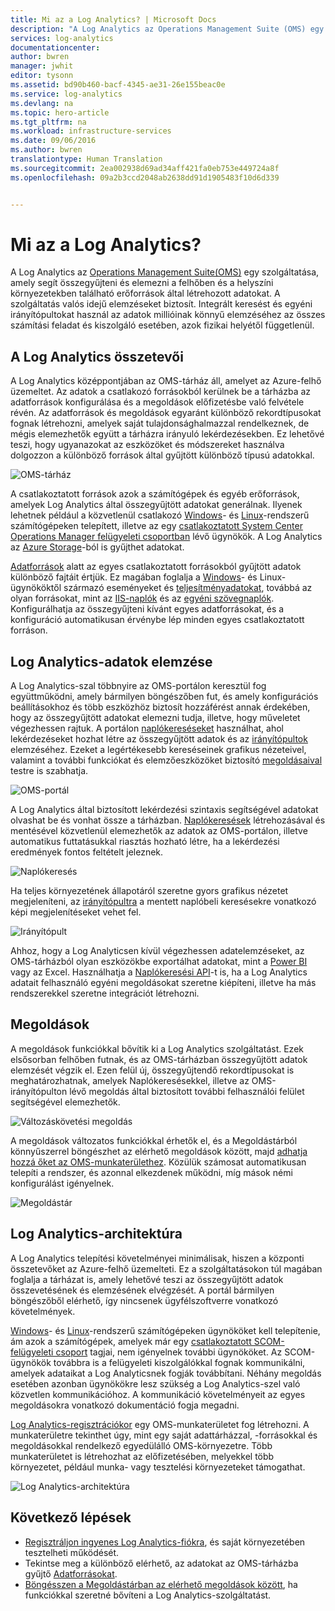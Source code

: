 ```yaml
---
title: Mi az a Log Analytics? | Microsoft Docs
description: "A Log Analytics az Operations Management Suite (OMS) egy szolgáltatása, amely segít összegyűjteni és elemezni a felhőben és a helyszíni környezetekben található erőforrások által létrehozott működési adatokat.  Ez a cikk tömör áttekintést nyújt a Log Analytics különböző összetevőiről, és részletes tartalmakra mutató hivatkozásokat tartalmaz."
services: log-analytics
documentationcenter: 
author: bwren
manager: jwhit
editor: tysonn
ms.assetid: bd90b460-bacf-4345-ae31-26e155beac0e
ms.service: log-analytics
ms.devlang: na
ms.topic: hero-article
ms.tgt_pltfrm: na
ms.workload: infrastructure-services
ms.date: 09/06/2016
ms.author: bwren
translationtype: Human Translation
ms.sourcegitcommit: 2ea002938d69ad34aff421fa0eb753e449724a8f
ms.openlocfilehash: 09a2b3ccd2048ab2638dd91d1905483f10d6d339


---
```

# <a name="what-is-log-analytics"></a>Mi az a Log Analytics?
A Log Analytics az [Operations Management Suite\(OMS\)](../operations-management-suite/operations-management-suite-overview.md) egy szolgáltatása, amely segít összegyűjteni és elemezni a felhőben és a helyszíni környezetekben található erőforrások által létrehozott adatokat. A szolgáltatás valós idejű elemzéseket biztosít. Integrált keresést és egyéni irányítópultokat használ az adatok millióinak könnyű elemzéséhez az összes számítási feladat és kiszolgáló esetében, azok fizikai helyétől függetlenül.

## <a name="log-analytics-components"></a>A Log Analytics összetevői
A Log Analytics középpontjában az OMS-tárház áll, amelyet az Azure-felhő üzemeltet.  Az adatok a csatlakozó forrásokból kerülnek be a tárházba az adatforrások konfigurálása és a megoldások előfizetésbe való felvétele révén.  Az adatforrások és megoldások egyaránt különböző rekordtípusokat fognak létrehozni, amelyek saját tulajdonsághalmazzal rendelkeznek, de mégis elemezhetők együtt a tárházra irányuló lekérdezésekben.  Ez lehetővé teszi, hogy ugyanazokat az eszközöket és módszereket használva dolgozzon a különböző források által gyűjtött különböző típusú adatokkal.

![OMS-tárház](media/log-analytics-overview/overview.png)

A csatlakoztatott források azok a számítógépek és egyéb erőforrások, amelyek Log Analytics által összegyűjtött adatokat generálnak.  Ilyenek lehetnek például a közvetlenül csatlakozó [Windows](log-analytics-windows-agents.md)- és [Linux](log-analytics-linux-agents.md)-rendszerű számítógépeken telepített, illetve az egy [csatlakoztatott System Center Operations Manager felügyeleti csoportban](log-analytics-om-agents.md) lévő ügynökök.  A Log Analytics az [Azure Storage](log-analytics-azure-storage.md)-ból is gyűjthet adatokat.

[Adatforrások](log-analytics-data-sources.md) alatt az egyes csatlakoztatott forrásokból gyűjtött adatok különböző fajtáit értjük.  Ez magában foglalja a [Windows](log-analytics-data-sources-windows-events.md)- és Linux-ügynököktől származó eseményeket és [teljesítményadatokat](log-analytics-data-sources-performance-counters.md), továbbá az olyan forrásokat, mint az [IIS-naplók](log-analytics-data-sources-iis-logs.md) és az [egyéni szövegnaplók](log-analytics-data-sources-custom-logs.md).  Konfigurálhatja az összegyűjteni kívánt egyes adatforrásokat, és a konfiguráció automatikusan érvénybe lép minden egyes csatlakoztatott forráson.

## <a name="analyzing-log-analytics-data"></a>Log Analytics-adatok elemzése
A Log Analytics-szal többnyire az OMS-portálon keresztül fog együttműködni, amely bármilyen böngészőben fut, és amely konfigurációs beállításokhoz és több eszközhöz biztosít hozzáférést annak érdekében, hogy az összegyűjtött adatokat elemezni tudja, illetve, hogy műveletet végezhessen rajtuk.  A portálon [naplókereséseket](log-analytics-log-searches.md) használhat, ahol lekérdezéseket hozhat létre az összegyűjtött adatok és az [irányítópultok](log-analytics-dashboards.md) elemzéséhez. Ezeket a legértékesebb kereséseinek grafikus nézeteivel, valamint a további funkciókat és elemzőeszközöket biztosító [megoldásaival](log-analytics-add-solutions.md) testre is szabhatja.

![OMS-portál](media/log-analytics-overview/portal.png)

A Log Analytics által biztosított lekérdezési szintaxis segítségével adatokat olvashat be és vonhat össze a tárházban.  [Naplókeresések](log-analytics-log-searches.md) létrehozásával és mentésével közvetlenül elemezhetők az adatok az OMS-portálon, illetve automatikus futtatásukkal riasztás hozható létre, ha a lekérdezési eredmények fontos feltételt jeleznek.

![Naplókeresés](media/log-analytics-overview/log-search.png)

Ha teljes környezetének állapotáról szeretne gyors grafikus nézetet megjeleníteni, az [irányítópultra](log-analytics-dashboards.md) a mentett naplóbeli keresésekre vonatkozó képi megjelenítéseket vehet fel.   

![Irányítópult](media/log-analytics-overview/dashboard.png)

Ahhoz, hogy a Log Analyticsen kívül végezhessen adatelemzéseket, az OMS-tárházból olyan eszközökbe exportálhat adatokat, mint a [Power BI](log-analytics-powerbi.md) vagy az Excel.  Használhatja a [Naplókeresési API](log-analytics-log-search-api.md)-t is, ha a Log Analytics adatait felhasználó egyéni megoldásokat szeretne kiépíteni, illetve ha más rendszerekkel szeretne integrációt létrehozni.

## <a name="solutions"></a>Megoldások
A megoldások funkciókkal bővítik ki a Log Analytics szolgáltatást.  Ezek elsősorban felhőben futnak, és az OMS-tárházban összegyűjtött adatok elemzését végzik el. Ezen felül új, összegyűjtendő rekordtípusokat is meghatározhatnak, amelyek Naplókeresésekkel, illetve az OMS-irányítópulton lévő megoldás által biztosított további felhasználói felület segítségével elemezhetők.  

![Változáskövetési megoldás](media/log-analytics-overview/change-tracking.png)

A megoldások változatos funkciókkal érhetők el, és a Megoldástárból könnyűszerrel böngészhet az elérhető megoldások között, majd [adhatja hozzá őket az OMS-munkaterülethez](log-analytics-add-solutions.md).  Közülük számosat automatikusan telepíti a rendszer, és azonnal elkezdenek működni, míg mások némi konfigurálást igényelnek.

![Megoldástár](media/log-analytics-overview/solution-gallery.png)

## <a name="log-analytics-architecture"></a>Log Analytics-architektúra
A Log Analytics telepítési követelményei minimálisak, hiszen a központi összetevőket az Azure-felhő üzemelteti.  Ez a szolgáltatásokon túl magában foglalja a tárházat is, amely lehetővé teszi az összegyűjtött adatok összevetésének és elemzésének elvégzését.  A portál bármilyen böngészőből elérhető, így nincsenek ügyfélszoftverre vonatkozó követelmények.

[Windows](log-analytics-windows-agents.md)- és [Linux](log-analytics-linux-agents.md)-rendszerű számítógépeken ügynököket kell telepítenie, ám azok a számítógépek, amelyek már egy [csatlakoztatott SCOM-felügyeleti csoport](log-analytics-om-agents.md) tagjai, nem igényelnek további ügynököket.  Az SCOM-ügynökök továbbra is a felügyeleti kiszolgálókkal fognak kommunikálni, amelyek adataikat a Log Analyticsnek fogják továbbítani.  Néhány megoldás esetében azonban ügynökökre lesz szükség a Log Analytics-szel való közvetlen kommunikációhoz.  A kommunikáció követelményeit az egyes megoldásokra vonatkozó dokumentáció fogja megadni.

[Log Analytics-regisztrációkor](log-analytics-get-started.md) egy OMS-munkaterületet fog létrehozni.  A munkaterületre tekinthet úgy, mint egy saját adattárházzal, -forrásokkal és megoldásokkal rendelkező egyedülálló OMS-környezetre. Több munkaterületet is létrehozhat az előfizetésében, melyekkel több környezetet, például munka- vagy tesztelési környezeteket támogathat.

![Log Analytics-architektúra](media/log-analytics-overview/architecture.png)

## <a name="next-steps"></a>Következő lépések
* [Regisztráljon ingyenes Log Analytics-fiókra](log-analytics-get-started.md), és saját környezetében tesztelheti működését.
* Tekintse meg a különböző elérhető, az adatokat az OMS-tárházba gyűjtő [Adatforrásokat](log-analytics-data-sources.md).
* [Böngésszen a Megoldástárban az elérhető megoldások között](log-analytics-add-solutions.md), ha funkciókkal szeretné bővíteni a Log Analytics-szolgáltatást.




<!--HONumber=Nov16_HO2-->


